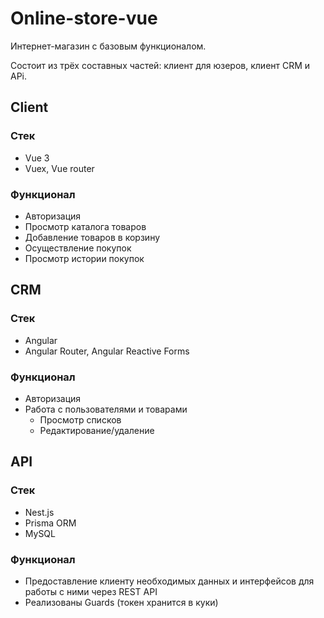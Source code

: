 # Online-store-vue
Интернет-магазин с базовым функционалом.

Состоит из трёх составных частей: клиент для юзеров, клиент CRM и APi.

## Client
### Стек
- Vue 3 
- Vuex, Vue router
### Функционал
- Авторизация
- Просмотр каталога товаров
- Добавление товаров в корзину
- Осуществление покупок
- Просмотр истории покупок

## CRM
### Стек
- Angular
- Angular Router, Angular Reactive Forms
### Функционал
- Авторизация
- Работа с пользователями и товарами
  - Просмотр списков
  - Редактирование/удаление

## API
### Стек
- Nest.js
- Prisma ORM
- MySQL
### Функционал
- Предоставление клиенту необходимых данных и интерфейсов для работы с ними через REST API
- Реализованы Guards (токен хранится в куки)
